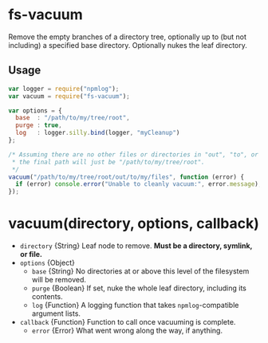 # fs-vacuum

Remove the empty branches of a directory tree, optionally up to (but not
including) a specified base directory. Optionally nukes the leaf directory.


































































<extoc></extoc>

## Usage

```javascript
var logger = require("npmlog");
var vacuum = require("fs-vacuum");

var options = {
  base  : "/path/to/my/tree/root",
  purge : true,
  log   : logger.silly.bind(logger, "myCleanup")
};

/* Assuming there are no other files or directories in "out", "to", or "my",
 * the final path will just be "/path/to/my/tree/root".
 */
vacuum("/path/to/my/tree/root/out/to/my/files", function (error) {
  if (error) console.error("Unable to cleanly vacuum:", error.message);
});
```
# vacuum(directory, options, callback)

* `directory` {String} Leaf node to remove. **Must be a directory, symlink, or file.**
* `options` {Object}
  * `base` {String} No directories at or above this level of the filesystem will be removed.
  * `purge` {Boolean} If set, nuke the whole leaf directory, including its contents.
  * `log` {Function} A logging function that takes `npmlog`-compatible argument lists.
* `callback` {Function} Function to call once vacuuming is complete.
  * `error` {Error} What went wrong along the way, if anything.
